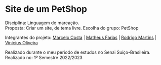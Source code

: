 # Site de um PetShop
Disciplina: Linguagem de marcação.<br>
Proposta: Criar um site, de tema livre. Escolha do grupo: PetShop<br>

Integrantes do projeto:
<a href="https://github.com/marcellu-s">Marcelo Costa</a> |
<a href="https://github.com/MatthewsTomts">Matheus Farias</a> |
<a href="https://github.com/Rodrigo-Martins-Mateus">Rodrigo Martins</a> |
<a href="https://github.com/VerNancio">Vinicius Oliveira</a>

Realizado durante o meu período de estudos no Senai Suíço-Brasileira.
Realizado no: 1º Semestre 2022/2023
